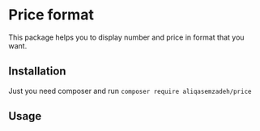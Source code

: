 # Price format 

This package helps you to display number and price in format that you want.

## Installation

Just you need composer and run `composer require aliqasemzadeh/price`

## Usage

